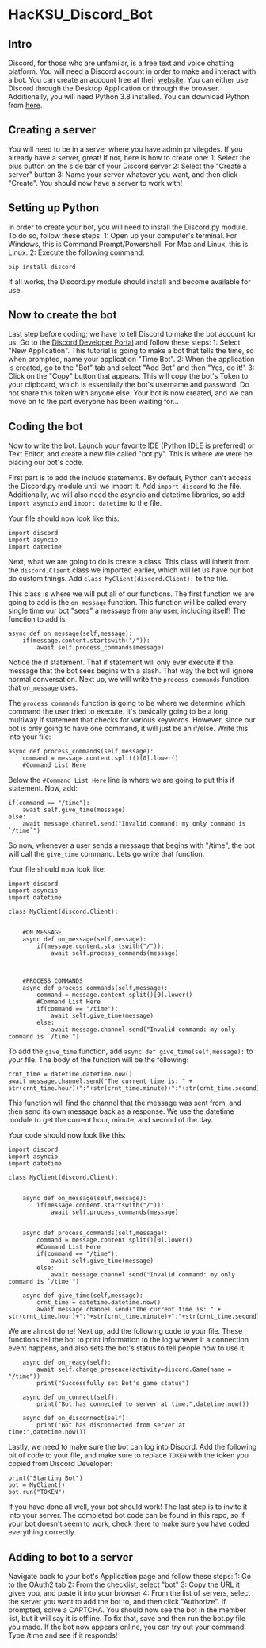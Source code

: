 # HacKSU_Discord_Bot
## Intro
Discord, for those who are unfamilar, is a free text and voice chatting platform. You will need a Discord account in order to make and interact with a bot. You can create an account free at their [website](https://discord.com). You can either use Discord through the Desktop Application or through the browser. Additionally, you will need Python 3.8 installed. You can download Python from [here](https://python.org).
## Creating a server
You will need to be in a server where you have admin privilegdes. If you already have a server, great! If not, here is how to create one:
1: Select the plus button on the side bar of your Discord server
2: Select the "Create a server" button
3: Name your server whatever you want, and then click "Create".
You should now have a server to work with!
## Setting up Python
In order to create your bot, you will need to install the Discord.py module. To do so, follow these steps:
1: Open up your computer's terminal. For Windows, this is Command Prompt/Powershell. For Mac and Linux, this is Linux.
2: Execute the following command:
```
pip install discord
```
If all works, the Discord.py module should install and become available for use.
## Now to create the bot
Last step before coding; we have to tell Discord to make the bot account for us. Go to the [Discord Developer Portal](https://discordapp.com/developers/applications) and follow these steps:
1: Select "New Application". This tutorial is going to make a bot that tells the time, so when prompted, name your application "Time Bot".
2: When the application is created, go to the "Bot" tab and select "Add Bot" and then "Yes, do it!"
3: Click on the "Copy" button that appears. This will copy the bot's Token to your clipboard, which is essentially the bot's username and password. Do not share this token with anyone else. 
Your bot is now created, and we can move on to the part everyone has been waiting for...
## Coding the bot
Now to write the bot. Launch your favorite IDE (Python IDLE is preferred) or Text Editor, and create a new file called "bot.py".
This is where we were be placing our bot's code.

First part is to add the include statements. By default, Python can't access the Discord.py module until we import it. Add ```import discord``` to the file. Additionally, we will also need the asyncio and datetime libraries, so add ```import asyncio``` and ```import datetime``` to the file.

Your file should now look like this:
```
import discord
import asyncio
import datetime
```
Next, what we are going to do is create a class. This class will inherit from the ```discord.Client``` class we imported earlier, which will let us have our bot do custom things. Add ```class MyClient(discord.Client):``` to the file. 

This class is where we will put all of our functions. The first function we are going to add is the ```on_message``` function. This function will be called every single time our bot "sees" a message from any user, including itself! The function to add is:
```
async def on_message(self,message):
    if(message.content.startswith("/")):
        await self.process_commands(message)
```
Notice the if statement. That if statement will only ever execute if the message that the bot sees begins with a slash. That way the bot will ignore normal conversation. Next up, we will write the ```process_commands``` function that ```on_message``` uses.

The ```process_commands``` function is going to be where we determine which command the user tried to execute. It's basically going to be a long multiway if statement that checks for various keywords. However, since our bot is only going to have one command, it will just be an if/else. Write this into your file:
```
async def process_commands(self,message):
    command = message.content.split()[0].lower()
    #Command List Here
```
Below the ```#Command List Here``` line is where we are going to put this if statement. Now, add:
```
if(command == "/time"):
    await self.give_time(message)
else:
    await message.channel.send("Invalid command: my only command is `/time`")
```
So now, whenever a user sends a message that begins with "/time", the bot will call the `give_time` command. Lets go write that function.

Your file should now look like:
```
import discord
import asyncio
import datetime

class MyClient(discord.Client):

    
    #ON MESSAGE
    async def on_message(self,message):
        if(message.content.startswith("/")):
            await self.process_commands(message)



    #PROCESS COMMANDS
    async def process_commands(self,message):
        command = message.content.split()[0].lower()
        #Command List Here
        if(command == "/time"):
            await self.give_time(message)
        else:
            await message.channel.send("Invalid command: my only command is `/time`")
```

To add the ```give_time``` function, add ```async def give_time(self,message):``` to your file. The body of the function will be the following:
```
crnt_time = datetime.datetime.now()
await message.channel.send("The current time is: " + str(crnt_time.hour)+":"+str(crnt_time.minute)+":"+str(crnt_time.second)+"!")
```
This function will find the channel that the message was sent from, and then send its own message back as a response. We use the datetime module to get the current hour, minute, and second of the day.

Your code should now look like this:
```
import discord
import asyncio
import datetime

class MyClient(discord.Client):

    
    async def on_message(self,message):
        if(message.content.startswith("/")):
            await self.process_commands(message)


    async def process_commands(self,message):
        command = message.content.split()[0].lower()
        #Command List Here
        if(command == "/time"):
            await self.give_time(message)
        else:
            await message.channel.send("Invalid command: my only command is `/time`")
    
    async def give_time(self,message):
        crnt_time = datetime.datetime.now()
        await message.channel.send("The current time is: " + str(crnt_time.hour)+":"+str(crnt_time.minute)+":"+str(crnt_time.second)+"!")
```

We are almost done! Next up, add the following code to your file. These functions tell the bot to print information to the log whever it a connection event happens, and also sets the bot's status to tell people how to use it:
```
    async def on_ready(self):
        await self.change_presence(activity=discord.Game(name = "/time"))
        print("Successfully set Bot's game status")
        
    async def on_connect(self):
        print("Bot has connected to server at time:",datetime.now())
    
    async def on_disconnect(self):
        print("Bot has disconnected from server at time:",datetime.now())
```

Lastly, we need to make sure the bot can log into Discord. Add the following bit of code to your file, and make sure to replace ```TOKEN``` with the token you copied from Discord Developer:
```
print("Starting Bot")
bot = MyClient()
bot.run("TOKEN")
```
If you have done all well, your bot should work! The last step is to invite it into your server. The completed bot code can be found in this repo, so if your bot doesn't seem to work, check there to make sure you have coded everything correctly.
## Adding to bot to a server
Navigate back to your bot's Application page and follow these steps:
1: Go to the OAuth2 tab
2: From the checklist, select "bot"
3: Copy the URL it gives you, and paste it into your browser
4: From the list of servers, select the server you want to add the bot to, and then click "Authorize". If prompted, solve a CAPTCHA.
You should now see the bot in the member list, but it will say it is offline. To fix that, save and then run the bot.py file you made. If the bot now appears online, you can try out your command! Type /time and see if it responds!
